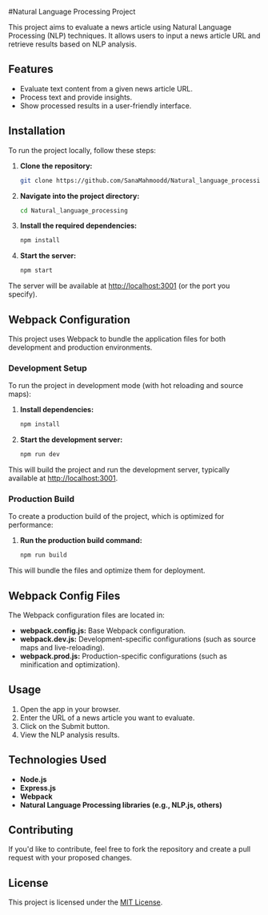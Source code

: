 #Natural Language Processing Project

This project aims to evaluate a news article using Natural Language Processing (NLP) techniques. It allows users to input a news article URL and retrieve results based on NLP analysis.

## Features
- Evaluate text content from a given news article URL.
- Process text and provide insights.
- Show processed results in a user-friendly interface.

## Installation
To run the project locally, follow these steps:

1. **Clone the repository:**
   ```bash
   git clone https://github.com/SanaMahmoodd/Natural_language_processing.git
   ```

2. **Navigate into the project directory:**
   ```bash
   cd Natural_language_processing
   ```

3. **Install the required dependencies:**
   ```bash
   npm install
   ```

4. **Start the server:**
   ```bash
   npm start
   ```

The server will be available at [http://localhost:3001](http://localhost:3001) (or the port you specify).

## Webpack Configuration
This project uses Webpack to bundle the application files for both development and production environments.

### Development Setup
To run the project in development mode (with hot reloading and source maps):

1. **Install dependencies:**
   ```bash
   npm install
   ```

2. **Start the development server:**
   ```bash
   npm run dev
   ```

This will build the project and run the development server, typically available at [http://localhost:3001](http://localhost:3001).

### Production Build
To create a production build of the project, which is optimized for performance:

1. **Run the production build command:**
   ```bash
   npm run build
   ```

This will bundle the files and optimize them for deployment.

## Webpack Config Files
The Webpack configuration files are located in:

- **webpack.config.js:** Base Webpack configuration.
- **webpack.dev.js:** Development-specific configurations (such as source maps and live-reloading).
- **webpack.prod.js:** Production-specific configurations (such as minification and optimization).

## Usage
1. Open the app in your browser.
2. Enter the URL of a news article you want to evaluate.
3. Click on the Submit button.
4. View the NLP analysis results.

## Technologies Used
- **Node.js**
- **Express.js**
- **Webpack**
- **Natural Language Processing libraries (e.g., NLP.js, others)**

## Contributing
If you'd like to contribute, feel free to fork the repository and create a pull request with your proposed changes.

## License
This project is licensed under the [MIT License](LICENSE).